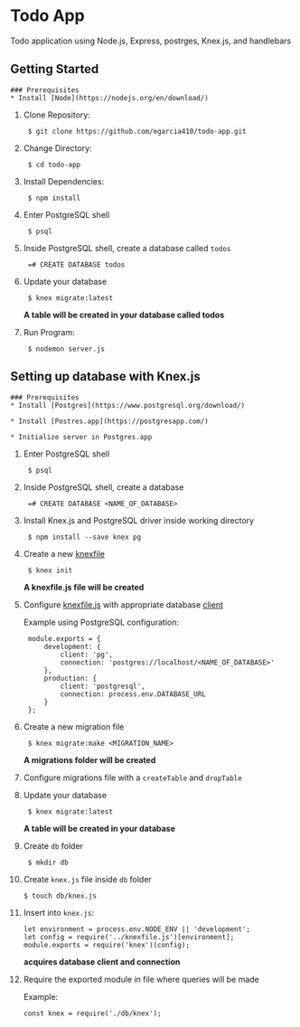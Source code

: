 # Todo App
Todo application using Node.js, Express, postrges, Knex.js, and handlebars

## Getting Started

    ### Prerequisites
    * Install [Node](https://nodejs.org/en/download/)

1. Clone Repository:

        $ git clone https://github.com/egarcia410/todo-app.git

2. Change Directory:

        $ cd todo-app

3. Install Dependencies:

        $ npm install

4. Enter PostgreSQL shell

        $ psql

5. Inside PostgreSQL shell, create a database called `todos`

        =# CREATE DATABASE todos

6. Update your database

        $ knex migrate:latest

    **A table will be created in your database called todos**

7. Run Program:

        $ nodemon server.js


## Setting up database with Knex.js

    ### Prerequisites
    * Install [Postgres](https://www.postgresql.org/download/)

    * Install [Postres.app](https://postgresapp.com/)

    * Initialize server in Postgres.app

1. Enter PostgreSQL shell

        $ psql

2. Inside PostgreSQL shell, create a database

        =# CREATE DATABASE <NAME_OF_DATABASE>

3. Install Knex.js and PostgreSQL driver inside working directory

        $ npm install --save knex pg

4. Create a new [knexfile](http://knexjs.org/#knexfile)

        $ knex init

    **A knexfile.js file will be created**

5. Configure [knexfile.js](http://knexjs.org/#knexfile) with appropriate database [client](http://knexjs.org/#Installation-client)

    Example using PostgreSQL configuration:

        module.exports = {
            development: {
                client: 'pg',
                connection: 'postgres://localhost/<NAME_OF_DATABASE>'
            },
            production: {
                client: 'postgresql',
                connection: process.env.DATABASE_URL
            }
        };

6. Create a new migration file

        $ knex migrate:make <MIGRATION_NAME>

    **A migrations folder will be created**

7. Configure migrations file with a `createTable` and `dropTable`

8. Update your database

        $ knex migrate:latest

    **A table will be created in your database**

9. Create `db` folder

        $ mkdir db

10. Create `knex.js` file inside `db` folder

        $ touch db/knex.js

11. Insert into `knex.js`:

        let environment = process.env.NODE_ENV || 'development';
        let config = require('../knexfile.js')[environment];
        module.exports = require('knex')(config);

    **acquires database client and connection**

12. Require the exported module in file where queries will be made

    Example:

        const knex = require('./db/knex');


